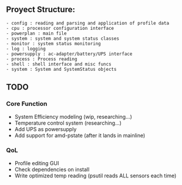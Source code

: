 
## Proyect Structure:
    - config : reading and parsing and application of profile data
    - cpu : processor configuration interface
    - powerplan : main file
    - system : system and system status classes
    - monitor : system status monitoring
    - log : logging
    - powersupply : ac-adapter/battery/UPS interface
    - process : Process reading
    - shell : shell interface and misc funcs
    - system : System and SystemStatus objects


## TODO

### Core Function
- System Efficiency modeling (wip, researching...)
- Temperature control system (researching...)
- Add UPS as powersupply
- Add support for amd-pstate (after it lands in mainline)

### QoL
- Profile editing GUI
- Check dependencies on install
- Write optimized temp reading (psutil reads ALL sensors each time)